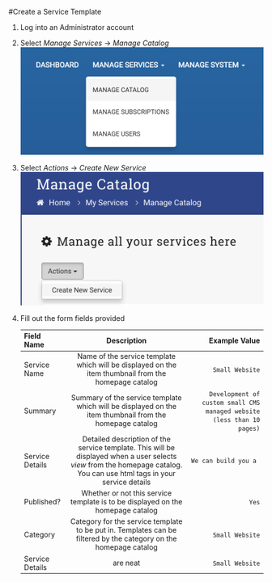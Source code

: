 #Create a Service Template
1. Log into an Administrator account
2. Select _Manage Services_ -> _Manage Catalog_
    ![Screenshot](./images/manage_catalog.png)
3. Select _Actions_ -> _Create New Service_
    ![Screenshot](./images/create_new_service.png)
4. Fill out the form fields provided

    | Field Name    |   Description  | Example Value  |
    | ------------- |:-------------:| -----:|
    | Service Name | Name of the service template which will be displayed on the item thumbnail from the homepage catalog | `Small Website` |
    | Summary | Summary of the service template which will be displayed on the item thumbnail from the homepage catalog |   `Development of custom small CMS managed website (less than 10 pages)` |
    | Service Details | Detailed description of the service template. This will be displayed when a user selects _view_ from the homepage catalog. You can use html tags in your service details | `We can build you a ` |
    | Published? | Whether or not this service template is to be displayed on the homepage catalog | `Yes` |
    | Category | Category for the service template to be put in. Templates can be filtered by the category on the homepage catalog | `Small Website` |
    | Service Details | are neat      |  `Small Website` |

